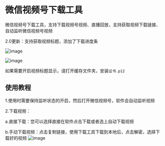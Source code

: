 # 微信视频号下载工具
微信视频号下载工具，支持下载视频号视频、直播回放，支持获取视频下载链接、自动监听微信视频号视频

2.0更新：支持获取视频标题，添加了下载进度条

![image](https://github.com/qiye45/wechatVideoDownload/assets/138199658/7bf9c236-a88a-4db0-be3d-a24269d653d8)

![image](https://github.com/qiye45/wechatVideoDownload/assets/138199658/43b583c5-37bf-45e6-a844-ceabadaea7a8)

如果需要开启视频标题显示，请打开缓存文件夹，安装`证书.p12`


## 使用教程
1.使用时需要保持监听状态的开启，然后打开微信视频号，软件会自动监听视频

2.下载视频：

  a.直接下载：您可以选择直接在软件点击下载或者选上自动下载视频
  
  b.手动下载视频：点击复制链接，使用下载工具下载到本地后，点击解密，选择下载好的视频
![image](https://github.com/qiye45/wechatVideoDownload/assets/138199658/a9211670-d729-4184-8692-b484a50eb8ae)
